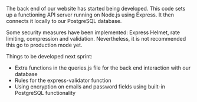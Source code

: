 The back end of our website has started being developed.
This code sets up a functioning API server running on Node.js using Express. It then connects it locally to our PostgreSQL database.

Some security measures have been implemented: Express Helmet, rate limiting, compression and validation. Nevertheless, it is not recommended this go to production mode yet.

Things to be developed next sprint:

- Extra functions in the queries.js file for the back end interaction with our database
- Rules for the express-validator function
- Using encryption on emails and password fields using built-in PostgreSQL functionality

